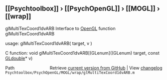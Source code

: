 ## [[Psychtoolbox]] &#8250; [[PsychOpenGL]] &#8250; [[MOGL]] &#8250; [[wrap]]

glMultiTexCoord1dvARB  Interface to [OpenGL](OpenGL) function glMultiTexCoord1dvARB  
  
usage:  glMultiTexCoord1dvARB( target, v )  
  
C function:  void glMultiTexCoord1dvARB[(GLenum]((GLenum) target, const [GLdouble](GLdouble)\* v)  




<div class="code_header" style="text-align:right;">
  <span style="float:left;">Path&nbsp;&nbsp;</span> <span class="counter">Retrieve <a href=
  "https://raw.github.com/Psychtoolbox-3/Psychtoolbox-3/beta/Psychtoolbox/PsychOpenGL/MOGL/wrap/glMultiTexCoord1dvARB.m">current version from GitHub</a> | View <a href=
  "https://github.com/Psychtoolbox-3/Psychtoolbox-3/commits/beta/Psychtoolbox/PsychOpenGL/MOGL/wrap/glMultiTexCoord1dvARB.m">changelog</a></span>
</div>
<div class="code">
  <code>Psychtoolbox/PsychOpenGL/MOGL/wrap/glMultiTexCoord1dvARB.m</code>
</div>

